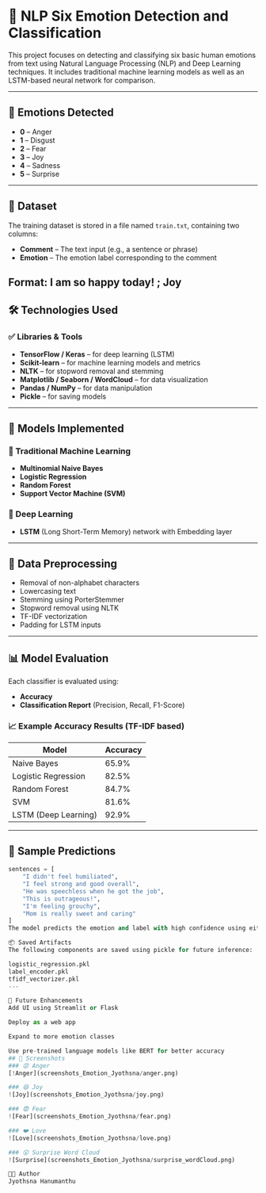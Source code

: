 # 🧠 NLP Six Emotion Detection and Classification

This project focuses on detecting and classifying six basic human emotions from text using Natural Language Processing (NLP) and Deep Learning techniques. It includes traditional machine learning models as well as an LSTM-based neural network for comparison.

---

## 📌 Emotions Detected
- **0** – Anger  
- **1** – Disgust  
- **2** – Fear  
- **3** – Joy  
- **4** – Sadness  
- **5** – Surprise  

---

## 📁 Dataset

The training dataset is stored in a file named `train.txt`, containing two columns:
- **Comment** – The text input (e.g., a sentence or phrase)
- **Emotion** – The emotion label corresponding to the comment

Format:
I am so happy today! ; Joy
---

## 🛠️ Technologies Used

### ✅ Libraries & Tools
- **TensorFlow / Keras** – for deep learning (LSTM)
- **Scikit-learn** – for machine learning models and metrics
- **NLTK** – for stopword removal and stemming
- **Matplotlib / Seaborn / WordCloud** – for data visualization
- **Pandas / NumPy** – for data manipulation
- **Pickle** – for saving models

---

## 🧪 Models Implemented

### 🔹 Traditional Machine Learning
- **Multinomial Naive Bayes**
- **Logistic Regression**
- **Random Forest**
- **Support Vector Machine (SVM)**

### 🔹 Deep Learning
- **LSTM** (Long Short-Term Memory) network with Embedding layer

---

## 🧼 Data Preprocessing

- Removal of non-alphabet characters
- Lowercasing text
- Stemming using PorterStemmer
- Stopword removal using NLTK
- TF-IDF vectorization
- Padding for LSTM inputs

---

## 📊 Model Evaluation

Each classifier is evaluated using:
- **Accuracy**
- **Classification Report** (Precision, Recall, F1-Score)
### 📈 Example Accuracy Results (TF-IDF based)
| Model                 | Accuracy |
|----------------------|----------|
| Naive Bayes          | 65.9%    |
| Logistic Regression  | 82.5%    |
| Random Forest        | 84.7%    |
| SVM                  | 81.6%    |
| LSTM (Deep Learning) | 92.9%    |

---

## 🔮 Sample Predictions

```python
sentences = [
    "I didn't feel humiliated",
    "I feel strong and good overall",
    "He was speechless when he got the job",
    "This is outrageous!",
    "I'm feeling grouchy",
    "Mom is really sweet and caring"
]
The model predicts the emotion and label with high confidence using either the ML or DL approach.

📦 Saved Artifacts
The following components are saved using pickle for future inference:

logistic_regression.pkl
label_encoder.pkl
tfidf_vectorizer.pkl
---

📌 Future Enhancements
Add UI using Streamlit or Flask

Deploy as a web app

Expand to more emotion classes

Use pre-trained language models like BERT for better accuracy
## 📸 Screenshots
### 😡 Anger
[!Anger](screenshots_Emotion_Jyothsna/anger.png)

### 😄 Joy
![Joy](screenshots_Emotion_Jyothsna/joy.png)

### 😨 Fear
![Fear](screenshots_Emotion_Jyothsna/fear.png)

### ❤️ Love
![Love](screenshots_Emotion_Jyothsna/love.png)

### 😲 Surprise Word Cloud
![Surprise](screenshots_Emotion_Jyothsna/surprise_wordCloud.png)

👩‍💻 Author
Jyothsna Hanumanthu

